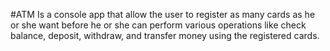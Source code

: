 #ATM
Is a console app that allow the user to register as many cards as he or she want before
he or she can perform various operations like check balance, deposit, withdraw, and transfer money using the 
registered cards.